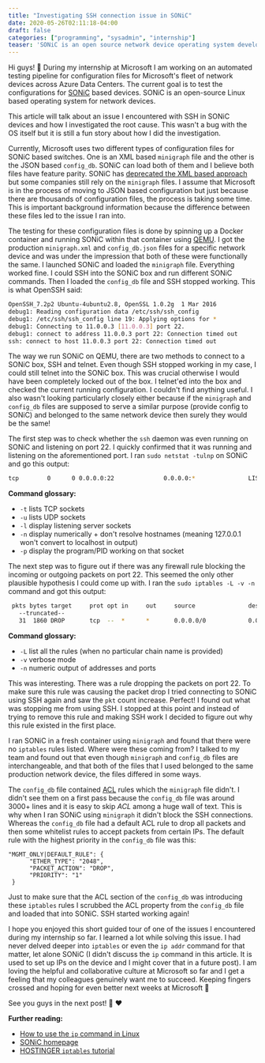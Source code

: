 ```yaml
---
title: "Investigating SSH connection issue in SONiC"
date: 2020-05-26T02:11:18-04:00
draft: false
categories: ["programming", "sysadmin", "internship"]
teaser: 'SONiC is an open source network device operating system developed by Microsoft. In this article, I talk about an SSH connectivity issue I encountered on SONiC and how I was able to debug it and find the root cause.'
---
```


Hi guys! :wave: During my internship at Microsoft I am working on an automated testing pipeline for configuration files for Microsoft's fleet of network devices across Azure Data Centers. The current goal is to test the configurations for [SONiC](https://azure.github.io/SONiC/) based devices. SONiC is an open-source Linux based operating system for network devices.

This article will talk about an issue I encountered with SSH in SONiC devices and how I investigated the root cause. This wasn't a bug with the OS itself but it is still a fun story about how I did the investigation.

Currently, Microsoft uses two different types of configuration files for SONiC based switches. One is an XML based `minigraph` file and the other is the JSON based `config_db`. SONiC can load both of them and I believe both files have feature parity. SONiC has [deprecated the XML based approach](https://github.com/Azure/SONiC/wiki/Configuration#config-load-and-save) but some companies still rely on the `minigraph` files. I assume that Microsoft is in the process of moving to JSON based configuration but just because there are thousands of configuration files, the process is taking some time. This is important background information because the difference between these files led to the issue I ran into.

The testing for these configuration files is done by spinning up a Docker container and running SONiC within that container using [QEMU](https://www.qemu.org/). I got the production `minigraph.xml` and `config_db.json` files for a specific network device and was under the impression that both of these were functionally the same. I launched SONiC and loaded the `minigraph` file. Everything worked fine. I could SSH into the SONiC box and run different SONiC commands. Then I loaded the `config_db` file and SSH stopped working. This is what OpenSSH said:

```bash
OpenSSH_7.2p2 Ubuntu-4ubuntu2.8, OpenSSL 1.0.2g  1 Mar 2016
debug1: Reading configuration data /etc/ssh/ssh_config
debug1: /etc/ssh/ssh_config line 19: Applying options for *
debug1: Connecting to 11.0.0.3 [11.0.0.3] port 22.
debug1: connect to address 11.0.0.3 port 22: Connection timed out
ssh: connect to host 11.0.0.3 port 22: Connection timed out
```

The way we run SONiC on QEMU, there are two methods to connect to a SONiC box, SSH and telnet. Even though SSH stopped working in my case, I could still telnet into the SONiC box. This was crucial otherwise I would have been completely locked out of the box. I telnet'ed into the box and checked the current running configuration. I couldn't find anything useful. I also wasn't looking particularly closely either because if the `minigraph` and `config_db` files are supposed to serve a similar purpose (provide config to SONiC) and belonged to the same network device then surely they would be the same!

The first step was to check whether the `ssh` daemon was even running on SONiC and listening on port 22. I quickly confirmed that it was running and listening on the aforementioned port. I ran `sudo netstat -tulnp` on SONiC and go this output:

```bash
tcp        0      0 0.0.0.0:22              0.0.0.0:*               LISTEN      392/sshd
```

**Command glossary:**

- `-t` lists TCP sockets 
- `-u` lists UDP sockets
- `-l` display listening server sockets
- `-n` display numerically + don't resolve hostnames (meaning 127.0.0.1 won't convert to localhost in output)
- `-p` display the program/PID working on that socket

The next step was to figure out if there was any firewall rule blocking the incoming or outgoing packets on port 22. This seemed the only other plausible hypothesis I could come up with. I ran the `sudo iptables -L -v -n` command and got this output:

```bash
 pkts bytes target     prot opt in     out     source               destination
   --truncated--
   31  1860 DROP       tcp  --  *      *       0.0.0.0/0            0.0.0.0/0            tcp dpt:22
```

**Command glossary:**

- `-L` list all the rules (when no particular chain name is provided)
- `-v` verbose mode
- `-n` numeric output of addresses and ports

This was interesting. There was a rule dropping the packets on port 22. To make sure this rule was causing the packet drop I tried connecting to SONiC using SSH again and saw the `pkt` count increase. Perfect! I found out what was stopping me from using SSH. I stopped at this point and instead of trying to remove this rule and making SSH work I decided to figure out why this rule existed in the first place.

I ran SONiC in a fresh container using `minigraph` and found that there were no `iptables` rules listed. Where were these coming from? I talked to my team and found out that even though `minigraph` and `config_db` files are interchangeable, and that both of the files that I used belonged to the same production network device, the files differed in some ways. 

The `config_db` file contained [ACL](https://en.wikipedia.org/wiki/Access-control_list) rules which the `minigraph` file didn't. I didn't see them on a first pass because the `config_db` file was around 3000+ lines and it is easy to skip *ACL* among a huge wall of text. This is why when I ran SONiC using `minigraph` it didn't block the SSH connections. Whereas the `config_db` file had a default ACL rule to drop all packets and then some whitelist rules to accept packets from certain IPs. The default rule with the highest priority in the `config_db` file was this:

```
"MGMT_ONLY|DEFAULT_RULE": {
      "ETHER_TYPE": "2048",
      "PACKET_ACTION": "DROP",
      "PRIORITY": "1"
 }
```

Just to make sure that the ACL section of the `config_db` was introducing these `iptables` rules I scrubbed the ACL property from the `config_db` file and loaded that into SONiC. SSH started working again!

I hope you enjoyed this short guided tour of one of the issues I encountered during my internship so far. I learned a lot while solving this issue. I had never delved deeper into `iptables` or even the `ip addr` command for that matter, let alone SONiC (I didn't discuss the `ip` command in this article. It is used to set up IPs on the device and I might cover that in a future post). I am loving the helpful and collaborative culture at Microsoft so far and I get a feeling that my colleagues genuinely want me to succeed. Keeping fingers crossed and hoping for even better next weeks at Microsoft :slightly_smiling_face:

See you guys in the next post! :wave: :heart: 

**Further reading:**

- [How to use the `ip` command in Linux](https://www.howtogeek.com/657911/how-to-use-the-ip-command-on-linux/)
- [SONiC homepage](https://azure.github.io/SONiC/)
- [HOSTINGER `iptables` tutorial](https://www.hostinger.com/tutorials/iptables-tutorial)